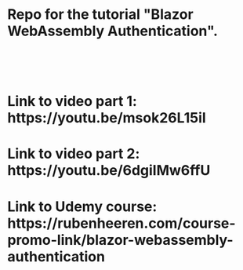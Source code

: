 # Repo for the tutorial "Blazor WebAssembly Authentication".
<br />
<br />
<br />
<h1> Link to video part 1: https://youtu.be/msok26L15iI </h1>
<h1> Link to video part 2: https://youtu.be/6dgiIMw6ffU </h1>
<h1>Link to Udemy course: https://rubenheeren.com/course-promo-link/blazor-webassembly-authentication</h1>